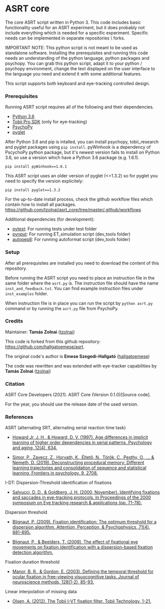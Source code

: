 # ASRT core

The core ASRT script written in Python 3. This code includes basic
functionality useful for an ASRT experiment, but it does probably not
include everything which is needed for a specific experiment. Specific needs
can be implemented in separate repositories \ forks.

IMPORTANT NOTE: This python script is not meant to be used as standalone software. Installing
the prerequisites and running this code needs an understanding of the python language, python packages
and psychopy. You can grab this python script, adapt it to your python / psychopy environment, change the
text displayed on the user interface to the language you need and extend it with some additional features.

This script supports both keyboard and eye-tracking controlled design.

### Prerequisites
Running ASRT script requires all of the following and their dependencies.

* [Python 3.6](https://www.python.org/downloads/)
* [Tobii Pro SDK](https://pypi.org/project/tobii-research/) (only for eye-tracking)
* [PsychoPy](https://www.psychopy.org/download.html)
* [pyglet](https://pyglet.readthedocs.io/en/stable/)

After Python 3.6 and pip is intalled, you can install psychopy, tobii_research and pyglet packages using `pip install`.
pyWinhook is a dependency of PscychoPy python package, but it's newest version fails to install on Python 3.6,
so use a version which have a Python 3.6 package (e.g. 1.6.1).
```
pip install pyWinhook==1.6.1
```

This ASRT script uses an older version of pyglet (<=1.3.2) so for pyglet you need to specify the version explicitely:
```
pip install pyglet==1.3.2
```

For the up-to-date install process, check the github workflow files which contain how to install all packages.
https://github.com/tzolnai/asrt_core/tree/master/.github/workflows

Additional dependencies (for development):
* [pytest](https://docs.pytest.org/en/latest/): For running tests under test folder
* [pynput](https://pypi.org/project/pynput/): For running ET_simulation script (dev_tools folder)
* [autopep8](https://pypi.org/project/autopep8/): For running autoformat script (dev_tools folder)

### Setup

After all prerequisites are installed you need to download the content of this repository.

Before running the ASRT script you need to place an instruction file in the same folder where the `asrt.py` is.
The instruction file should have the name `inst_and_feedback.txt`. You can find example instruction files under `inst_examples` folder.

When instruction file is in place you can run the script by `python asrt.py` command or by running the `asrt.py` file from PsychoPy.

### Credits

Maintainer: **Tamás Zolnai** ([tzolnai](https://github.com/tzolnai))

This code is forked from this github repository: https://github.com/hallgatoemese/asrt.

The original code's author is **Emese Szegedi-Hallgató** ([hallgatoemese](https://github.com/hallgatoemese))

The code was rewritten and was extended with eye-tracker capabilities by **Tamás Zolnai** ([tzolnai](https://github.com/tzolnai))

### Citation

ASRT Core Developers (2021). ASRT Core (Version 0.1.0)[Source code].

For the year, you should use the release date of the used version.

### References

ASRT (alternating SRT, alternating serial reaction time task)

* [Howard Jr, J. H., & Howard, D. V. (1997). Age differences in implicit learning of higher order dependencies in serial patterns. Psychology and aging, 12(4), 634.](https://www.researchgate.net/profile/James_Howard11/publication/13812889_Age_differences_in_implicit_learning_of_higher_order_dependencies_in_serial_patterns/links/0deec52423cfe984b4000000.pdf)

* [Simor, P., Zavecz, Z., Horvath, K., Éltető, N., Török, C., Pesthy, O., ... & Nemeth, D. (2019). Deconstructing procedural memory: Different learning trajectories and consolidation of sequence and statistical learning. Frontiers in psychology, 9, 2708.](https://www.frontiersin.org/articles/10.3389/fpsyg.2018.02708/full)

I-DT: Dispersion-Threshold identification of fixations

* [Salvucci, D. D., & Goldberg, J. H. (2000, November). Identifying fixations and saccades in eye-tracking protocols.
In Proceedings of the 2000 symposium on Eye tracking research & applications (pp. 71-78).](https://www.researchgate.net/publication/220811146_Identifying_fixations_and_saccades_in_eye-tracking_protocols)

Dispersion threshold

* [Blignaut, P. (2009). Fixation identification: The optimum threshold for a dispersion algorithm. Attention, Perception, & Psychophysics, 71(4), 881-895.](https://link.springer.com/article/10.3758/APP.71.4.881)

* [Blignaut, P., & Beelders, T. (2009). The effect of fixational eye movements on fixation identification with a dispersion-based fixation detection algorithm.](https://www.researchgate.net/publication/297523424_The_effect_of_fixational_eye_movements_on_fixation_identification_with_a_dispersion-based_fixation_detection_algorithm)

Fixation duration threshold

* [Manor, B. R., & Gordon, E. (2003). Defining the temporal threshold for ocular fixation in free-viewing visuocognitive tasks. Journal of neuroscience methods, 128(1-2), 85-93.](https://www.sciencedirect.com/science/article/pii/S0165027003001511)

Linear interpolation of missing data

* [Olsen, A. (2012). The Tobii I-VT fixation filter. Tobii Technology, 1-21.](https://stemedhub.org/resources/2173/download/Tobii_WhitePaper_TobiiIVTFixationFilter.pdf)
